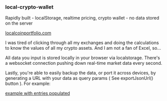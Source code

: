 ### local-crypto-wallet
Rapidly built - localStorage, realtime pricing, crypto wallet - no data stored on the server 

[localcoinportfolio.com](https://localcoinportfolio.com)

I was tired of clicking through all my exchanges and doing the calculations to know the values of all my crypto assets. And I am not a fan of Excel, so...

All data you input is stored locally in your browser via localstorage. There's a websocket connection pushing down real-time market data every second.

Lastly, you're able to easily backup the data, or port it across devices, by generating a URL with your data as query params ( See exportJsonUrl() button ). For example:

[example with entries populated](https://localcoinportfolio.com/?json=%5B%7B%22id%22:0,%22input_date_then%22:1514937600000,%22input_symbol_pair%22:%22ZRXBTC%22,%22meta_quote_currency%22:%22ZRX%22,%22meta_base_currency%22:%22BTC%22,%22input_quantity%22:20100,%22input_price_crypto_then_share%22:0.00006471,%22meta_price_est_crypto_then_usd%22:15150,%22input_price_usd_then_share%22:0.9803565,%22meta_total_then_entry_crypto%22:1.300671,%22meta_total_then_entry_usd%22:19705.16565,%22input_exchange%22:%22Binance%22%7D,%7B%22id%22:1,%22input_date_then%22:1513036800000,%22input_symbol_pair%22:%22XRPBTC%22,%22meta_quote_currency%22:%22XRP%22,%22meta_base_currency%22:%22BTC%22,%22input_quantity%22:14500,%22input_price_crypto_then_share%22:0.00001771,%22meta_price_est_crypto_then_usd%22:16227.9999999,%22input_price_usd_then_share%22:0.287397879998229,%22meta_total_then_entry_crypto%22:0.256795,%22meta_total_then_entry_usd%22:4167.26925997432,%22input_exchange%22:%22Binance%22%7D,%7B%22id%22:2,%22input_date_then%22:1515108780000,%22input_symbol_pair%22:%22BATBTC%22,%22meta_quote_currency%22:%22BAT%22,%22meta_base_currency%22:%22BTC%22,%22input_quantity%22:34000,%22input_price_crypto_then_share%22:0.00005,%22meta_price_est_crypto_then_usd%22:15167.62803252,%22input_price_usd_then_share%22:0.7583814016260001,%22meta_total_then_entry_crypto%22:1.7000000000000002,%22meta_total_then_entry_usd%22:25784.967655284003,%22input_exchange%22:%22Poloniex%22%7D,%7B%22id%22:3,%22input_date_then%22:1488787200000,%22input_symbol_pair%22:%22BTCUSDT%22,%22meta_quote_currency%22:%22BTC%22,%22meta_base_currency%22:%22USDT%22,%22input_quantity%22:20,%22input_price_crypto_then_share%22:1,%22meta_price_est_crypto_then_usd%22:1274.3162846,%22input_price_usd_then_share%22:1274.3162846,%22meta_total_then_entry_crypto%22:20,%22meta_total_then_entry_usd%22:25486.325692,%22input_exchange%22:%22Gemini%22%7D%5D)
